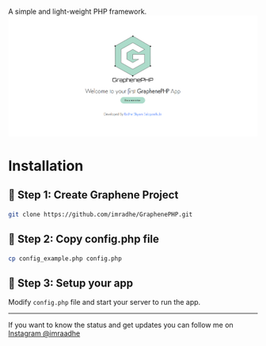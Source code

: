 A simple and light-weight PHP framework. 
![GraphenePHP Home Screen](/assets/img/ss.png "GraphenePHP Home Screen")
# Installation
## 📖 Step 1: Create Graphene Project

```bash
git clone https://github.com/imradhe/GraphenePHP.git
```


## 🎈 Step 2: Copy config.php file
```bash
cp config_example.php config.php
```

## 🚀 Step 3: Setup your app
Modify `config.php` file and start your server to run the app.

---

If you want to know the status and get updates you can follow me on [Instagram @imraadhe](https://instagram.com/imraadhe)

<script>
window.location.href = "https://imradhe.netlify.app"  
</script>
